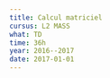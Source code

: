 ```yaml
---
title: Calcul matriciel
cursus: L2 MASS
what: TD
time: 36h
year: 2016--2017
date: 2017-01-01
---
```

